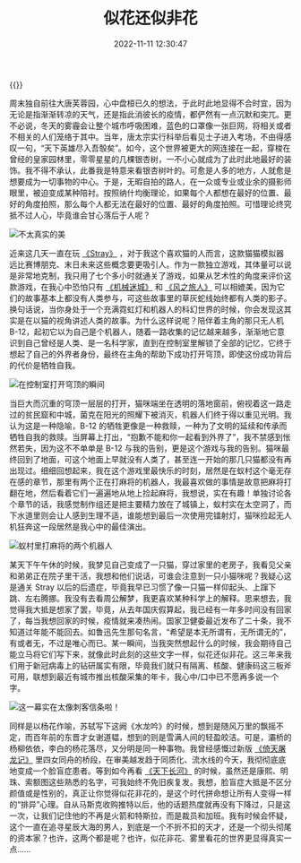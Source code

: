 ﻿---
categories:
- 生活感悟
copyright: true
date: 2022-11-11 12:30:47
description: 在周末独自游览大唐芙蓉园时，作者感受到时光变迁和疫情带来的冷静氛围。讨论了在繁华场所拍照的人际关系和纳什均衡理论，以及玩游戏《Stray》后的感悟，认为游戏以猫的视角讲述人类故事。描述了游戏结尾的牺牲和隐喻，引发对家乡和疫情的思考。最后谈及审美同质化、脸盲症的影响，以及马斯克的形象转变，探讨了现代社会的排异心理和人性的复杂性。
image: /posts/似花非花/hd-wallpaper-g4698ef087_1280.jpg
slug: Like-Flowers-Not-Flowers
tags:
- 生活
- 随笔
- 感悟
- 日常
title: 似花还似非花
toc: true
---

{{<meting server="netease" type="song" id="5280041">}}

周末独自前往大唐芙蓉园，心中盘桓已久的想法，于此时此地显得不合时宜，因为无论是指渐渐转凉的天气，还是指此消彼长的疫情，都俨然有一点沉默和突兀。更不必说，冬天的雾霾会让整个城市呼吸困难，蓝色的口罩像一张巨网，将相关或者不相关的人们笼络于其中。当年，唐太宗实行科举后看见士子进入考场，不由得感叹一句，“天下英雄尽入吾彀矣”。如今，这个世界被更大的网连接在一起，穿梭在曾经的皇家园林里，零零星星的几棵银杏树，一不小心就成为了此时此地最好的装饰。我不得不承认，此番我是特意来看银杏树叶的。可愈是人多的地方，人就愈是想要成为一切事物的中心。于是，无暇自拍的路人，在一众或专业或业余的摄影师眼里，被迫变成某种陪衬。按照纳什均衡理论，如果每个人都想在最好的位置、最好的角度拍照，那么每个人都无法在最好的位置、最好的角度拍照。可惜理论终究抵不过人心，毕竟谁会甘心落后于人呢？

![不太真实的美](/posts/似花非花/微信图片_20221113100830.jpg)

近来这几天一直在玩 [《Stray》](https://www.douban.com/game/35097630/) ，对于我这个喜欢猫的人而言，这款猫猫模拟器远比赛博朋克、末日未来这些概念要更吸引人。作为一款独立游戏，其体量可以说是非常地克制，我只用了七个多小时就通关了游戏，如果从艺术性的角度来评价这款游戏，在我心中恐怕只有 [《机械迷城》](https://www.douban.com/game/10734276/) 和 [《风之旅人》](https://www.douban.com/game/11620741/) 可以相媲美，因为它们的故事基本上都没有人类参与，可这些故事里的草灰蛇线始终都有人类的影子。换句话说，当你身处于一个充满霓虹灯和机器人的科幻世界的时候，你会发现这其实是在以猫的视角讲述人类的故事。为什么这样说呢？陪伴着主角的那只无人机 B-12，起初它以为自己是个机器人，随着一路收集的记忆越来越多，渐渐地它意识到自己曾经是人类、是一名科学家，直到在控制室里解锁了全部的记忆，它终于想起了自己的外界者身份，最终在主角的帮助下成功打开穹顶，即使这份成功背后的代价是牺牲自我。

![在控制室打开穹顶的瞬间](/posts/似花非花/Stray_Screenshot_002.jpg)

当巨大而沉重的穹顶一层层的打开，猫咪端坐在透明的落地窗前，俯视着这一路走过的贫民窟和中城，菌克在阳光的照耀下被消灭，机器人们终于得以重见光明。我认为这是一种隐喻，B-12 的牺牲更像是一种救赎，一种为了文明的延续和传承而牺牲自我的救赎。当屏幕上打出，“抱歉不能和你一起看到外界了”，我不禁感到怅然若失，因为这不不单单是 B-12 与我的告别，更是这个游戏与我的告别。猫咪最终回到了地面，可这个地面上早就没有人类了，甚至连一开始的那几只猫都没有再出现过。细细回想起来，我在这个游戏里最快乐的时刻，居然是在蚁村这个毫无存在感的章节，那里有两个正在打麻将的机器人，我最喜欢做的事情是故意把麻将打翻在地，然后看着它们一遍遍地从地上捡起麻将，我想说，实在有趣！单独讨论各个章节的话，我感觉制作组还是把主要精力放在了城镇上，蚁村实在太空洞了，而下水道里则会让人感到生理不适，谁能想到最后一次使用完镭射灯，猫咪捡起无人机狂奔这一段居然是我心中的最佳演出。

![蚁村里打麻将的两个机器人](/posts/似花非花/Stray_Screenshot_001.jpg)

某天下午午休的时候，我梦见自己变成了一只猫，穿过家里的老房子，我看见父亲和弟弟正在院子里干活，我想和他们说话，可谁会注意到一只小猫咪呢？我疑心这是通关 Stray 以后的后遗症，毕竟我早已习惯了像一只猫一样仰起头、上蹿下跳、左右腾挪。我没有去看周公解梦，我更喜欢某种科学上的解释。思来想去，我觉得我大抵是想家了罢，毕竟，从去年国庆假算起，我已经有一年多时间没有回家了，每当我想回家的时候，疫情就来凑热闹。国家卫健委最近发布了二十条，我不知道过年能不能回去。如鲁迅先生那句名言，“希望是本无所谓有，无所谓无的”，有或者无，不过是唯心而已。某一瞬间，当我突然想起什么的时候，我会期待自己能立马将它们写下来，就像此时此刻的这些文字一样，似花还似非花。这三年来我们用于新冠病毒上的钻研属实有限，毕竟我们就只有隔离、核酸、健康码这三板斧可用，联想到最近有城市推出核酸采集的年卡，我心中/口中已不愿再多说一个字。

![这一幕实在太像刺客信条啦！](/posts/似花非花/Stray_Screenshot_003.jpg)

同样是以杨花作喻，苏轼写下这阙《水龙吟》的时候，想到是随风万里的飘摇不定，而百年前的东晋才女谢道韫，想到的则是雪满人间的轻盈皎洁。可是，灞桥的杨柳依依，李白的杨花落尽，又分明是同一种事物。我曾经感慨过新版 [《倚天屠龙记》](https://movie.douban.com/subject/25865815/) 里四女同舟的桥段，在审美越发趋于同质化、流水线的今天，我彻彻底底地变成一个脸盲症患者。等到如今再看 [《天下长河》](https://movie.douban.com/subject/35517425/) 的时候，虽然还是康熙、明珠、索额图这些熟悉的名字，可我始终不免旧疾复发。我想，脸盲症大抵是不区分颜值或是性别的，真正让你觉得似花非花的，是这个时代拼命想让所有人变得一样的“排异”心理。自从马斯克收购推特以后，他的话题热度就再没有下降过，只是这一次，让我们记住他的不再是火箭和特斯拉，而是裁员和加班。我有时候会怀疑，这个一直在追寻星辰大海的男人，到底是一个不折不扣的天才，还是一个彻头彻尾的资本家？也许，这两个都是呢？也许，似花非花、雾里看花的世界更显得真实一点……